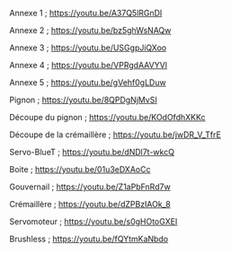 Annexe 1 ; https://youtu.be/A37Q5lRGnDI

Annexe 2 ; https://youtu.be/bz5ghWsNAQw

Annexe 3 ; https://youtu.be/USGgpJiQXoo

Annexe 4 ; https://youtu.be/VPRgdAAVYVI

Annexe 5 ; https://youtu.be/gVehf0gLDuw

Pignon ; https://youtu.be/8QPDgNjMvSI

Découpe du pignon ; https://youtu.be/KOdOfdhXKKc

Découpe de la crémaillère ; https://youtu.be/jwDR_V_TfrE

Servo-BlueT ; https://youtu.be/dNDl7t-wkcQ

Boite ; https://youtu.be/01u3eDXAoCc

Gouvernail ; https://youtu.be/Z1aPbFnRd7w

Crémaillère ; https://youtu.be/dZPBzIAOk_8

Servomoteur ; https://youtu.be/s0gHOtoGXEI

Brushless ; https://youtu.be/fQYtmKaNbdo
